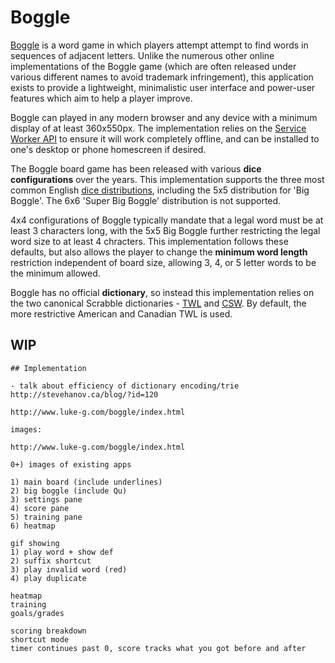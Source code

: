 # Boggle

[Boggle](https://en.wikipedia.org/wiki/Boggle) is a word game in which players
attempt attempt to find words in sequences of adjacent letters. Unlike the
numerous other online implementations of the Boggle game (which are often
released under various different names to avoid trademark infringement), this
application exists to provide a lightweight, minimalistic user interface and
power-user features which aim to help a player improve.

Boggle can played in any modern browser and any device with a minimum display of
at least 360x550px. The implementation relies on the [Service Worker
API](https://developer.mozilla.org/en-US/docs/Web/API/Service_Worker_API)
to ensure it will work completely offline, and can be installed to one's desktop
or phone homescreen if desired.

The Boggle board game has been released with various **dice configurations**
over the years. This implementation supports the three most common English [dice
distributions](http://www.luke-g.com/boggle/dice.html), including the 5x5
distribution for 'Big Boggle'. The 6x6 'Super Big Boggle' distribution is not
supported.

4x4 configurations of Boggle typically mandate that a legal word must be at
least 3 characters long, with the 5x5 Big Boggle further restricting the legal
word size to at least 4 chracters. This implementation follows these defaults,
but also allows the player to change the **minimum word length** restriction
independent of board size, allowing 3, 4, or 5 letter words to be the minimum
allowed.

Boggle has no official **dictionary**, so instead this implementation relies on
the two canonical Scrabble dictionaries -
[TWL](https://en.wikipedia.org/wiki/NASPA_Word_List)
and [CSW](https://en.wikipedia.org/wiki/Collins_Scrabble_Words). By default, the
more restrictive American and Canadian TWL is used.


## WIP

```
## Implementation

- talk about efficiency of dictionary encoding/trie
http://stevehanov.ca/blog/?id=120

http://www.luke-g.com/boggle/index.html

images:

http://www.luke-g.com/boggle/index.html

0+) images of existing apps

1) main board (include underlines)
2) big boggle (include Qu)
3) settings pane
4) score pane
5) training pane
6) heatmap

gif showing
1) play word + show def
2) suffix shortcut
3) play invalid word (red)
4) play duplicate

heatmap
training
goals/grades

scoring breakdown
shortcut mode
timer continues past 0, score tracks what you got before and after
```

